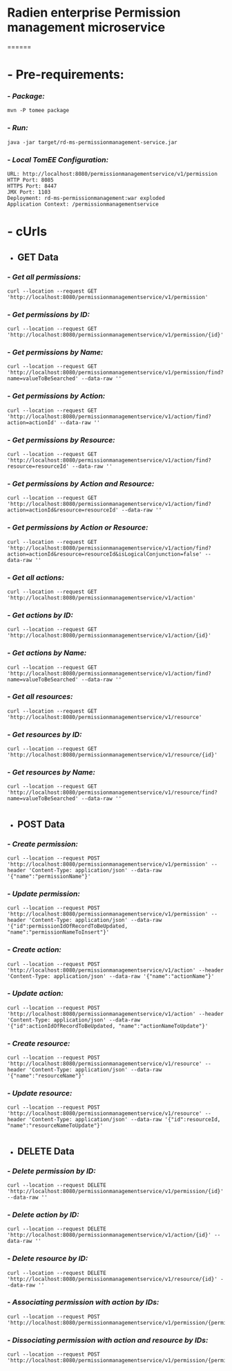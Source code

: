 # Radien enterprise Permission management microservice
======

# - Pre-requirements:

### - ___Package:___
    mvn -P tomee package

### - ___Run:___
    java -jar target/rd-ms-permissionmanagement-service.jar

### - ___Local TomEE Configuration:___
    URL: http://localhost:8080/permissionmanagementservice/v1/permission
    HTTP Port: 8085
    HTTPS Port: 8447
    JMX Port: 1103
    Deployment: rd-ms-permissionmanagement:war exploded
    Application Context: /permissionmanagementservice

#
# - cUrls

* GET Data
  ------
### - ___Get all permissions:___
    curl --location --request GET 'http://localhost:8080/permissionmanagementservice/v1/permission'
### - ___Get permissions by ID:___
    curl --location --request GET 'http://localhost:8080/permissionmanagementservice/v1/permission/{id}'
### - ___Get permissions by Name:___
    curl --location --request GET 'http://localhost:8080/permissionmanagementservice/v1/permission/find?name=valueToBeSearched' --data-raw ''
### - ___Get permissions by Action:___
    curl --location --request GET 'http://localhost:8080/permissionmanagementservice/v1/action/find?action=actionId' --data-raw ''
### - ___Get permissions by Resource:___
    curl --location --request GET 'http://localhost:8080/permissionmanagementservice/v1/action/find?resource=resourceId' --data-raw ''
### - ___Get permissions by Action and Resource:___
    curl --location --request GET 'http://localhost:8080/permissionmanagementservice/v1/action/find?action=actionId&resource=resourceId' --data-raw ''
### - ___Get permissions by Action or Resource:___
    curl --location --request GET 'http://localhost:8080/permissionmanagementservice/v1/action/find?action=actionId&resource=resourceId&isLogicalConjunction=false' --data-raw ''

### - ___Get all actions:___
    curl --location --request GET 'http://localhost:8080/permissionmanagementservice/v1/action'
### - ___Get actions by ID:___
    curl --location --request GET 'http://localhost:8080/permissionmanagementservice/v1/action/{id}'
### - ___Get actions by Name:___
    curl --location --request GET 'http://localhost:8080/permissionmanagementservice/v1/action/find?name=valueToBeSearched' --data-raw ''

### - ___Get all resources:___
    curl --location --request GET 'http://localhost:8080/permissionmanagementservice/v1/resource'
### - ___Get resources by ID:___
    curl --location --request GET 'http://localhost:8080/permissionmanagementservice/v1/resource/{id}'
### - ___Get resources by Name:___
    curl --location --request GET 'http://localhost:8080/permissionmanagementservice/v1/resource/find?name=valueToBeSearched' --data-raw ''

#
* POST Data
  ------
### - ___Create permission:___
    curl --location --request POST 'http://localhost:8080/permissionmanagementservice/v1/permission' --header 'Content-Type: application/json' --data-raw '{"name":"permissionName"}'

### - ___Update permission:___
    curl --location --request POST 'http://localhost:8080/permissionmanagementservice/v1/permission' --header 'Content-Type: application/json' --data-raw '{"id":permissionIdOfRecordToBeUpdated, "name":"permissionNameToInsert"}'

### - ___Create action:___
    curl --location --request POST 'http://localhost:8080/permissionmanagementservice/v1/action' --header 'Content-Type: application/json' --data-raw '{"name":"actionName"}'

### - ___Update action:___
    curl --location --request POST 'http://localhost:8080/permissionmanagementservice/v1/action' --header 'Content-Type: application/json' --data-raw '{"id":actionIdOfRecordToBeUpdated, "name":"actionNameToUpdate"}'

### - ___Create resource:___
    curl --location --request POST 'http://localhost:8080/permissionmanagementservice/v1/resource' --header 'Content-Type: application/json' --data-raw '{"name":"resourceName"}'

### - ___Update resource:___
    curl --location --request POST 'http://localhost:8080/permissionmanagementservice/v1/resource' --header 'Content-Type: application/json' --data-raw '{"id":resourceId, "name":"resourceNameToUpdate"}'


#
* DELETE Data
  ------
### - ___Delete permission by ID:___
    curl --location --request DELETE 'http://localhost:8080/permissionmanagementservice/v1/permission/{id}' --data-raw ''

### - ___Delete action by ID:___
    curl --location --request DELETE 'http://localhost:8080/permissionmanagementservice/v1/action/{id}' --data-raw ''

### - ___Delete resource by ID:___
    curl --location --request DELETE 'http://localhost:8080/permissionmanagementservice/v1/resource/{id}' --data-raw ''

### - ___Associating permission with action by IDs:___
    curl --location --request POST 'http://localhost:8080/permissionmanagementservice/v1/permission/{permissionId}/action/{actionId}'

### - ___Dissociating permission with action and resource by IDs:___
    curl --location --request POST 'http://localhost:8080/permissionmanagementservice/v1/permission/{permissionId}/dissociation'
